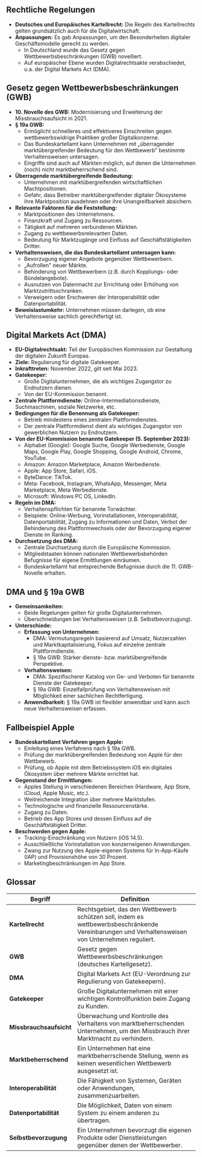 ##   Rechtliche Regelungen

* **Deutsches und Europäisches Kartellrecht:** Die Regeln des Kartellrechts gelten grundsätzlich auch für die Digitalwirtschaft.
* **Anpassungen:** Es gab Anpassungen, um den Besonderheiten digitaler Geschäftsmodelle gerecht zu werden.
    * In Deutschland wurde das Gesetz gegen Wettbewerbsbeschränkungen (GWB) novelliert.
    * Auf europäischer Ebene wurden Digitalrechtsakte verabschiedet, u.a. der Digital Markets Act (DMA).

##   Gesetz gegen Wettbewerbsbeschränkungen (GWB)

* **10\. Novelle des GWB:** Modernisierung und Erweiterung der Missbrauchsaufsicht in 2021.
* **§ 19a GWB:**
    * Ermöglicht schnelleres und effektiveres Einschreiten gegen wettbewerbswidrige Praktiken großer Digitalkonzerne.
    * Das Bundeskartellamt kann Unternehmen mit „überragender marktübergreifender Bedeutung für den Wettbewerb" bestimmte Verhaltensweisen untersagen.
    * Eingriffe sind auch auf Märkten möglich, auf denen die Unternehmen (noch) nicht marktbeherrschend sind.
* **Überragende marktübergreifende Bedeutung:**
    * Unternehmen mit marktübergreifenden wirtschaftlichen Machtpositionen.
    * Gefahr, dass Betreiber marktübergreifender digitaler Ökosysteme ihre Marktposition ausdehnen oder ihre Unangreifbarkeit absichern.
* **Relevante Faktoren für die Feststellung:**
    * Marktpositionen des Unternehmens.
    * Finanzkraft und Zugang zu Ressourcen.
    * Tätigkeit auf mehreren verbundenen Märkten.
    * Zugang zu wettbewerbsrelevanten Daten.
    * Bedeutung für Marktzugänge und Einfluss auf Geschäftstätigkeiten Dritter.
* **Verhaltensweisen, die das Bundeskartellamt untersagen kann:**
    * Bevorzugung eigener Angebote gegenüber Wettbewerbern.
    * „Aufrollen" neuer Märkte.
    * Behinderung von Wettbewerbern (z.B. durch Kopplungs- oder Bündelangebote).
    * Ausnutzen von Datenmacht zur Errichtung oder Erhöhung von Marktzutrittsschranken.
    * Verweigern oder Erschweren der Interoperabilität oder Datenportabilität.
* **Beweislastumkehr:** Unternehmen müssen darlegen, ob eine Verhaltensweise sachlich gerechtfertigt ist.

##   Digital Markets Act (DMA)

* **EU-Digitalrechtsakt:** Teil der Europäischen Kommission zur Gestaltung der digitalen Zukunft Europas.
* **Ziele:** Regulierung für digitale Gatekeeper.
* **Inkrafttreten:** November 2022, gilt seit Mai 2023.
* **Gatekeeper:**
    * Große Digitalunternehmen, die als wichtiges Zugangstor zu Endnutzern dienen.
    * Von der EU-Kommission benannt.
* **Zentrale Plattformdienste:** Online-Intermediationsdienste, Suchmaschinen, soziale Netzwerke, etc.
* **Bedingungen für die Benennung als Gatekeeper:**
    * Betrieb mindestens eines zentralen Plattformdienstes.
    * Der zentrale Plattformdienst dient als wichtiges Zugangstor von gewerblichen Nutzern zu Endnutzern.
* **Von der EU-Kommission benannte Gatekeeper (5. September 2023):**
    * Alphabet (Google): Google Suche, Google Werbedienste, Google Maps, Google Play, Google Shopping, Google Android, Chrome, YouTube.
    * Amazon: Amazon Marketplace, Amazon Werbedienste.
    * Apple: App Store, Safari, iOS.
    * ByteDance: TikTok.
    * Meta: Facebook, Instagram, WhatsApp, Messenger, Meta Marketplace, Meta Werbedienste.
    * Microsoft: Windows PC OS, LinkedIn.
* **Regeln im DMA:**
    * Verhaltenspflichten für benannte Torwächter.
    * Beispiele: Online-Werbung, Vorinstallationen, Interoperabilität, Datenportabilität, Zugang zu Informationen und Daten, Verbot der Behinderung des Plattformwechsels oder der Bevorzugung eigener Dienste im Ranking.
* **Durchsetzung des DMA:**
    * Zentrale Durchsetzung durch die Europäische Kommission.
    * Mitgliedstaaten können nationalen Wettbewerbsbehörden Befugnisse für eigene Ermittlungen einräumen.
    * Bundeskartellamt hat entsprechende Befugnisse durch die 11. GWB-Novelle erhalten.

##   DMA und § 19a GWB

* **Gemeinsamkeiten:**
    * Beide Regelungen gelten für große Digitalunternehmen.
    * Überschneidungen bei Verhaltensweisen (z.B. Selbstbevorzugung).
* **Unterschiede:**
    * **Erfassung von Unternehmen:**
        * DMA: Vermutungsregeln basierend auf Umsatz, Nutzerzahlen und Marktkapitalisierung, Fokus auf einzelne zentrale Plattformdienste.
        * § 19a GWB: Stärker dienste- bzw. marktübergreifende Perspektive.
    * **Verhaltensweisen:**
        * DMA: Spezifischerer Katalog von Ge- und Verboten für benannte Dienste der Gatekeeper.
        * § 19a GWB: Einzelfallprüfung von Verhaltensweisen mit Möglichkeit einer sachlichen Rechtfertigung.
    * **Anwendbarkeit:** § 19a GWB ist flexibler anwendbar und kann auch neue Verhaltensweisen erfassen.

##   Fallbeispiel Apple

* **Bundeskartellamt Verfahren gegen Apple:**
    * Einleitung eines Verfahrens nach § 19a GWB.
    * Prüfung der marktübergreifenden Bedeutung von Apple für den Wettbewerb.
    * Prüfung, ob Apple mit dem Betriebssystem iOS ein digitales Ökosystem über mehrere Märkte errichtet hat.
* **Gegenstand der Ermittlungen:**
    * Apples Stellung in verschiedenen Bereichen (Hardware, App Store, iCloud, Apple Music, etc.).
    * Weitreichende Integration über mehrere Marktstufen.
    * Technologische und finanzielle Ressourcenstärke.
    * Zugang zu Daten.
    * Betrieb des App Stores und dessen Einfluss auf die Geschäftstätigkeit Dritter.
* **Beschwerden gegen Apple:**
    * Tracking-Einschränkung von Nutzern (iOS 14.5).
    * Ausschließliche Vorinstallation von konzerneigenen Anwendungen.
    * Zwang zur Nutzung des Apple-eigenen Systems für In-App-Käufe (IAP) und Provisionshöhe von 30 Prozent.
    * Marketingbeschränkungen im App Store.

##   Glossar

| **Begriff**            | **Definition** |
|----------------------|------------------------------------------------------------|
| **Kartellrecht**      | Rechtsgebiet, das den Wettbewerb schützen soll, indem es wettbewerbsbeschränkende Vereinbarungen und Verhaltensweisen von Unternehmen reguliert. |
| **GWB**              | Gesetz gegen Wettbewerbsbeschränkungen (deutsches Kartellgesetz). |
| **DMA**              | Digital Markets Act (EU-Verordnung zur Regulierung von Gatekeepern). |
| **Gatekeeper**       | Große Digitalunternehmen mit einer wichtigen Kontrollfunktion beim Zugang zu Kunden. |
| **Missbrauchsaufsicht** | Überwachung und Kontrolle des Verhaltens von marktbeherrschenden Unternehmen, um den Missbrauch ihrer Marktmacht zu verhindern. |
| **Marktbeherrschend** | Ein Unternehmen hat eine marktbeherrschende Stellung, wenn es keinen wesentlichen Wettbewerb ausgesetzt ist. |
| **Interoperabilität** | Die Fähigkeit von Systemen, Geräten oder Anwendungen, zusammenzuarbeiten. |
| **Datenportabilität** | Die Möglichkeit, Daten von einem System zu einem anderen zu übertragen. |
| **Selbstbevorzugung** | Ein Unternehmen bevorzugt die eigenen Produkte oder Dienstleistungen gegenüber denen der Wettbewerber. |